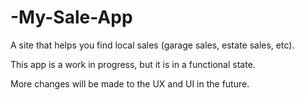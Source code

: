 # -My-Sale-App
A site that helps you find local sales (garage sales, estate sales, etc).


This app is a work in progress, but it is in a functional state. 

More changes will be made to the UX and UI in the future.

